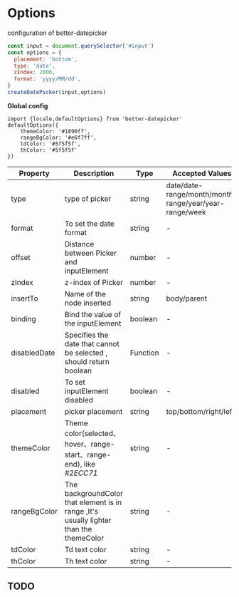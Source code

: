 #  Options

configuration of better-datepicker

```js
const input = document.querySelector('#input')
const options = {
  placement: 'bottom',
  type: 'date',
  zIndex: 2000,
  format: 'yyyy/MM/dd',
}
createDatePicker(input,options)
```

**Global config**
```
import {locale,defaultOptions} from 'better-datepicker'
defaultOptions({
    themeColor: '#1890ff',
    rangeBgColor: '#e6f7ff',
    tdColor: '#5f5f5f',
    thColor: '#5f5f5f'
})
```


| Property     | Description | Type   | Accepted Values | Default |
| ----------------- | -------------------------------- | --------------- | ------ | ------ |
| type              |     type of picker     |   string     |   date/date-range/month/month-range/year/year-range/week     | date
| format              |    To set the date format   |   string     |   -     | yyyy/MM/d
| offset              |     Distance between Picker and inputElement    |   number     |   -    | 12
| zIndex              |      z-index of Picker    |   number     |   -     | 2000
| insertTo              |   Name of the node inserted    |   string     |   body/parent     | body
| binding              |    Bind the value of the inputElement    |   boolean     |   -     | true
| disabledDate              |   Specifies the date that cannot be selected , should return boolean     |   Function     |   -    | -
| disabled              |    To set inputElement disabled    |   boolean     |   -    | false
| placement              |     picker placement     |   string     |   top/bottom/right/left    | bottom
| themeColor              |     Theme color(selected、hover、range-start、range-end), like *#2ECC71*     |   string     |   -    | -
| rangeBgColor              |     The backgroundColor that element is in range ,It's usually lighter than the themeColor     |   string     |   -   | -
| tdColor  |     Td text color   |   string     |   -   | -
| thColor  |     Th text color   |   string     |   -   | -


## TODO

